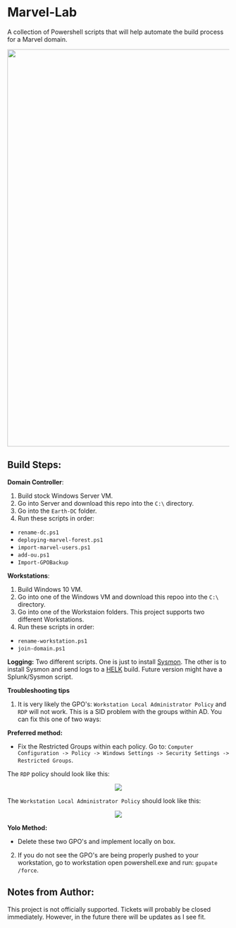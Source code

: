 # Marvel-Lab
A collection of Powershell scripts that will help automate the build process for a Marvel domain. 

<img src="https://thumbs.gfycat.com/KlutzyIdealisticCanine-size_restricted.gif" width=900 />

## Build Steps: 

**Domain Controller**: 
1. Build stock Windows Server VM. 
2. Go into Server and download this repo into the `C:\` directory. 
3. Go into the `Earth-DC` folder. 
4. Run these scripts in order: 
  * `rename-dc.ps1`
  * `deploying-marvel-forest.ps1`
  * `import-marvel-users.ps1`
  * `add-ou.ps1`
  * `Import-GPOBackup`


**Workstations**:
1. Build Windows 10 VM.
2. Go into one of the Windows VM and download this repoo into the `C:\` directory. 
3. Go into one of the Workstaion folders. This project supports two different Workstations. 
4. Run these scripts in order: 
  * `rename-workstation.ps1`
  * `join-domain.ps1`
  
  
**Logging:**
Two different scripts. One is just to install [Sysmon](https://docs.microsoft.com/en-us/sysinternals/downloads/sysmon). The other is to install Sysmon and send logs to a [HELK](https://github.com/Cyb3rWard0g/HELK) build. Future version might have a Splunk/Sysmon script. 

**Troubleshooting tips**
1. It is very likely the GPO's: `Workstation Local Administrator Policy` and `RDP` will not work. This is a SID problem with the groups within AD. You can fix this one of two ways: 

**Preferred method:** 
* Fix the Restricted Groups within each policy. Go to: `Computer Configuration -> Policy -> Windows Settings -> Security Settings -> Restricted Groups`. 

The `RDP` policy should look like this: 

<p align="center"><img src="https://github.com/jsecurity101/Marvel-Lab/images/RDP.png"></p>

The `Workstation Local Administrator Policy` should look like this: 

<p align="center"><img src="https://github.com/jsecurity101/Marvel-Lab/images/LocalAdmin.png"></p>

**Yolo Method:** 
* Delete these two GPO's and implement locally on box. 

2. If you do not see the GPO's are being properly pushed to your workstation, go to workstation open powershell.exe and run: `gpupate /force`. 

## Notes from Author: 
This project is not officially supported. Tickets will probably be closed immediately. However, in the future there will be updates as I see fit. 
